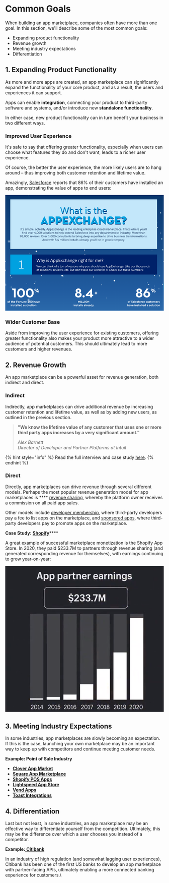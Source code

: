 # Common Goals

When building an app marketplace, companies often have more than one goal. In this section, we'll describe some of the most common goals:

* Expanding product functionality
* Revenue growth
* Meeting industry expectations
* Differentiation&#x20;

## 1. Expanding P**roduct Functionality**

As more and more apps are created, an app marketplace can significantly expand the functionality of your core product, and as a result, the users and experiences it can support.

Apps can enable **integration**, connecting your product to third-party software and systems, and/or introduce new **standalone functionality**.

In either case, new product functionality can in turn benefit your business in two different ways.

### Improved User Experience

It's safe to say that offering greater functionality, especially when users can choose what features they do and don't want, leads to a richer user experience.

Of course, the better the user experience, the more likely users are to hang around – thus improving both customer retention and lifetime value.

Amazingly, [Salesforce](https://appexchange.salesforce.com/mktcollections/curated/whatisappexchange) reports that 86% of their customers have installed an app, demonstrating the value of apps to end users:

![](<../.gitbook/assets/Screen Shot 2021-03-03 at 2.05.57 PM.png>)

### Wider Customer Base

Aside from improving the user experience for existing customers, offering greater functionality also makes your product more attractive to a wider audience of potential customers. This should ultimately lead to more customers and higher revenues.

## **2. Revenue Growth**

An app marketplace can be a powerful asset for revenue generation, both indirect and direct.

### Indirect

Indirectly, app marketplaces can drive additional revenue by increasing customer retention and lifetime value, as well as by adding new users, as outlined in the previous section.

> **"We know the lifetime value of any customer that uses one or more third party apps increases by a very significant amount."**
>
> _Alex Barnett_\
> _Director of Developer and Partner Platforms at Intuit_

{% hint style="info" %}
Read the full interview and case study [here](https://openchannel.io/blog/app-ecosystem-alex-barnett-intuit/).
{% endhint %}

### Direct

Directly, app marketplaces can drive revenue through several different models. Perhaps the most popular revenue generation model for app marketplaces is **** [revenue sharing](../success/monetization.md#revenue-sharing), whereby the platform owner receives a commission on all paid app sales.

Other models include [developer membership](../success/monetization.md#developer-membership), where third-party developers pay a fee to list apps on the marketplace, and [sponsored apps](../success/monetization.md#sponsored-apps), where third-party developers pay to promote apps on the marketplace.

**Case Study:** [**Shopify**](https://apps.shopify.com)****

A great example of successful marketplace monetization is the Shopify App Store. In 2020, they paid $233.7M to partners through revenue sharing (and generated corresponding revenue for themselves), with earnings continuing to grow year-on-year:

![](../.gitbook/assets/shopify.png)

## **3. Meeting Industry Expectations**

In some industries, app marketplaces are slowly becoming an expectation. If this is the case, launching your own marketplace may be an important way to keep up with competitors and continue meeting customer needs.

**Example: Point of Sale Industry**

* **​**[**Clover App Market**](https://www.clover.com/appmarket)**​**
* **​**[**Square App Marketplace**](https://squareup.com/ca/en/app-marketplace)**​**
* [**Shopify POS Apps**](https://apps.shopify.com/collections/shopify-pos-apps)
* **​**[**Lightspeed App Store**](https://www.lightspeedhq.com/ecommerce/store/apps/)**​**
* **​**[**Vend Apps**](https://www.vendhq.com/tour/pos-integrations-apps)**​**
* [**Toast Integrations**](https://pos.toasttab.com/integrations)

## **4. Differentiation**

Last but not least, in some industries, an app marketplace may be an effective way to differentiate yourself from the competition. Ultimately, this may be the difference over which a user chooses you instead of a competitor.

**Example:**[ **Citibank**](https://www.borndigital.com/2020/12/21/citis-new-fintech-marketplace-features-expensify-xero)

In an industry of high regulation (and somewhat lagging user experiences), Citibank has been one of the first US banks to develop an app marketplace with partner-facing APIs, ultimately enabling a more connected banking experience for customers.\
